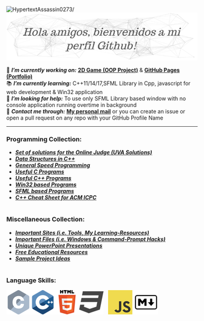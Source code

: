 <!--
**HypertextAssassin0273/HypertextAssassin0273** is a ✨ _special_ ✨ repository because its `README.md` (this file) appears on your GitHub profile.

Here are some ideas to get you started:

- 🔭 I’m currently working on ...
- 🌱 I’m currently learning ...
- 👯 I’m looking to collaborate on ...
- 🤔 I’m looking for help with ...
- 💬 Ask me about ...
- 📫 How to reach me: ...
- 😄 Pronouns: ...
- ⚡ Fun fact: ...
-->

<p><img src=https://komarev.com/ghpvc/?username=HypertextAssassin0273  alt=HypertextAssassin0273/><img src=https://github.com/HypertextAssassin0273/HypertextAssassin0273/blob/master/logos/particles_background.png/></p>

🔭 _**I’m currently working on:**_ [**2D Game (OOP Project)**](https://github.com/users/HypertextAssassin0273/projects/3) & [**GitHub Pages (Portfolio)**](https://github.com/HypertextAssassin0273/HypertextAssassin0273.github.io) \
📚 _**I’m currently learning:**_ C++11/14/17,SFML Library in Cpp, javascript for web development & Win32 application\
🤔 _**I’m looking for help:**_ To use only SFML Library based window with no console application running overtime in background\
💬 _**Contact me through:**_ [**My personal mail**](mailto:shazaibahmed0000@gmail.com) or you can create an issue or open a pull request on any repo with your GitHub Profile Name

---
### Programming Collection:
- [**_Set of solutions for the Online Judge (UVA Solutions)_**](https://github.com/HypertextAssassin0273/UVA-Solutions)
- [**_Data Structures in C++_**](https://github.com/HypertextAssassin0273/Mike-Mirzayanov---DS-And-Algo-Implementation)
- [**_General Speed Programming_**](https://github.com/HypertextAssassin0273/Spectre)
- [**_Useful C Programs_**](https://github.com/HypertextAssassin0273/Console_based_C-Programs)
- [**_Useful C++ Programs_**](https://github.com/HypertextAssassin0273/Console_based_Cpp-Programs)
- [**_Win32 based Programs_**](https://github.com/HypertextAssassin0273/Win32_based_programs)
- [**_SFML based Programs_**](https://github.com/HypertextAssassin0273/SFML_based_programs)
- [**_C++ Cheat Sheet for ACM ICPC_**](https://github.com/HypertextAssassin0273/cheat-sheet)
#
### Miscellaneous Collection:
- [**_Important Sites (i.e. Tools, My Learning-Resources)_**](https://github.com/HypertextAssassin0273/HypertextAssassin0273/tree/master/Important%20Sites)
- [**_Important Files (i.e. Windows & Command-Prompt Hacks)_**](https://github.com/HypertextAssassin0273/Important_Files)
- [**_Unique PowerPoint Presentations_**](https://github.com/HypertextAssassin0273/Unique_PowerPoint_Presentations)
- [**_Free Educational Resources_**](https://github.com/HypertextAssassin0273/Free-Educational-Resources)
- [**_Sample Project Ideas_**](https://github.com/HypertextAssassin0273/Projects)
#
### Language Skills:
![](https://github.com/HypertextAssassin0273/HypertextAssassin0273/blob/master/logos/c_64x64.png)![](https://github.com/HypertextAssassin0273/HypertextAssassin0273/blob/master/logos/cpp_64x64.png)![](https://github.com/HypertextAssassin0273/HypertextAssassin0273/blob/master/logos/html_64x64.png)![](https://github.com/HypertextAssassin0273/HypertextAssassin0273/blob/master/logos/css_64x64.png) &nbsp; ![](https://github.com/HypertextAssassin0273/HypertextAssassin0273/blob/master/logos/javascript_64x64.png) ![](https://github.com/HypertextAssassin0273/HypertextAssassin0273/blob/master/logos/markdown_64x64.png)
